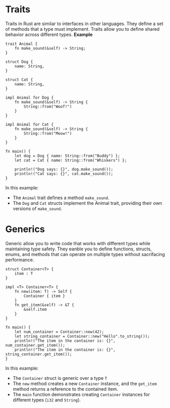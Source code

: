 # Traits
Traits in Rust are similar to interfaces in other languages. 
They define a set of methods that a type must implement. 
Traits allow you to define shared behavior across different types.
**Example**
```
trait Animal {
    fn make_sound(&self) -> String;
}

struct Dog {
    name: String,
}

struct Cat {
    name: String,
}

impl Animal for Dog {
    fn make_sound(&self) -> String {
        String::from("Woof!")
    }
}

impl Animal for Cat {
    fn make_sound(&self) -> String {
        String::from("Meow!")
    }
}

fn main() {
    let dog = Dog { name: String::from("Buddy") };
    let cat = Cat { name: String::from("Whiskers") };

    println!("Dog says: {}", dog.make_sound());
    println!("Cat says: {}", cat.make_sound());
}
```
In this example:
- The `Animal` trait defines a method `make_sound`.
- The `Dog` and `Cat` structs implement the Animal trait, providing their own versions of `make_sound`.

# Generics 
Generic allow you to write code that works with different types while maintaining type safety.
They eanble you to define functions, structs, enums, and methods that can operate on multiple types without sacrifacing performance.
```
struct Container<T> {
    item : T
}

impl <T> Container<T> {
    fn new(item: T) -> Self {
        Container { item }
    }
    fn get_item(&self) -> &T {
        &self.item
    }
}

fn main() {
    let num_container = Container::new(42);
    let string_container = Container::new("Hello".to_string());
    println!("The item in the container is: {}", num_container.get_item());
    println!("The item in the container is: {}", string_container.get_item());
}
```
In this example:
- The `Container` struct is generic over a type `T`
- The `new` method creates a new `Container` instance, and the `get_item` method returns a reference to the contained item.
- The `main` function demonstrates creating `Container` instances for different types (`i32` and `String`).
